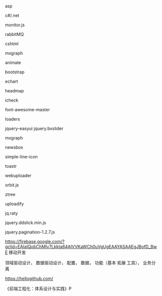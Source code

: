 asp

c#/.net

monitor.js

rabbitMQ

cshtml

mxgraph

animate

bootstrap

echart

headmap

icheck

font-awesome-master

loaders

jquery-easyui
jquery.bxslider

mxgraph

newsbox

simple-line-icon

toastr

webuploader

orbit.js

ztree

uploadify

jq.raty

jquery.ddslick.min.js

jquery.pagination-1.2.7.js

https://firebase.google.com/?gclid=EAIaIQobChMIv7Lkkta64AIVVKaWCh0uVgUgEAAYASAAEgJBofD_BwE 移动开发

领域驱动设计， 数据驱动设计， 配置， 数据， 功能（基本 拓展 工具）， 业务分离

https://hellogithub.com/

《前端工程化：体系设计与实践》P
